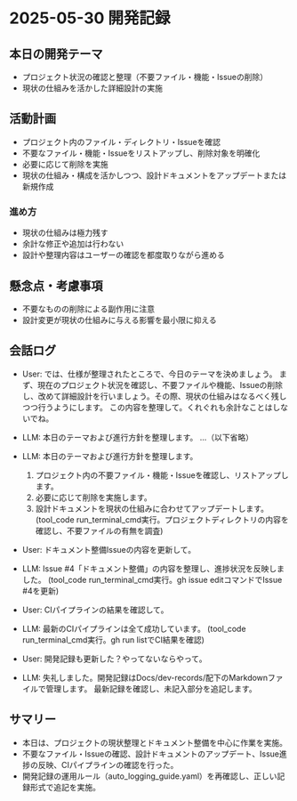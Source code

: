 # 2025-05-30 開発記録

## 本日の開発テーマ

- プロジェクト状況の確認と整理（不要ファイル・機能・Issueの削除）
- 現状の仕組みを活かした詳細設計の実施

## 活動計画

- プロジェクト内のファイル・ディレクトリ・Issueを確認
- 不要なファイル・機能・Issueをリストアップし、削除対象を明確化
- 必要に応じて削除を実施
- 現状の仕組み・構成を活かしつつ、設計ドキュメントをアップデートまたは新規作成

### 進め方
- 現状の仕組みは極力残す
- 余計な修正や追加は行わない
- 設計や整理内容はユーザーの確認を都度取りながら進める

## 懸念点・考慮事項
- 不要なものの削除による副作用に注意
- 設計変更が現状の仕組みに与える影響を最小限に抑える

## 会話ログ

- User: では、仕様が整理されたところで、今日のテーマを決めましょう。
まず、現在のプロジェクト状況を確認し、不要ファイルや機能、Issueの削除し、改めて詳細設計を行いましょう。その際、現状の仕組みはなるべく残しつつ行うようにします。
この内容を整理して。くれぐれも余計なことはしないでね。
- LLM: 本日のテーマおよび進行方針を整理します。 ...（以下省略）

- LLM: 本日のテーマおよび進行方針を整理します。
  1. プロジェクト内の不要ファイル・機能・Issueを確認し、リストアップします。
  2. 必要に応じて削除を実施します。
  3. 設計ドキュメントを現状の仕組みに合わせてアップデートします。
  (tool_code run_terminal_cmd実行。プロジェクトディレクトリの内容を確認し、不要ファイルの有無を調査)
- User: ドキュメント整備Issueの内容を更新して。
- LLM: Issue #4「ドキュメント整備」の内容を整理し、進捗状況を反映しました。
  (tool_code run_terminal_cmd実行。gh issue editコマンドでIssue #4を更新)
- User: CIパイプラインの結果を確認して。
- LLM: 最新のCIパイプラインは全て成功しています。
  (tool_code run_terminal_cmd実行。gh run listでCI結果を確認)
- User: 開発記録も更新した？やってないならやって。
- LLM: 失礼しました。開発記録はDocs/dev-records/配下のMarkdownファイルで管理します。
  最新記録を確認し、未記入部分を追記します。

## サマリー

- 本日は、プロジェクトの現状整理とドキュメント整備を中心に作業を実施。
- 不要なファイル・Issueの確認、設計ドキュメントのアップデート、Issue進捗の反映、CIパイプラインの確認を行った。
- 開発記録の運用ルール（auto_logging_guide.yaml）を再確認し、正しい記録形式で追記を実施。
